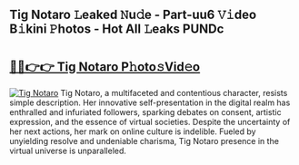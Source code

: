 ## Tig Notaro 𝙻eaked 𝙽u𝚍e - Part-uu6 𝚅𝚒deo B𝚒kini 𝙿hotos - Hot All 𝙻eaks PUNDc

# <h2><a href="http://ld02rtp.urlbe.top/?page=Tig+Notaro">🔗🔗👉👉 Tig Notaro P𝚑oto𝚜Vid𝚎o</a></h2>

[![Tig Notaro](https://i.imgur.com/eBuTRDB.gif)](http://ld02rtp.urlbe.top/?page=Tig+Notaro)
Tig Notaro, a multifaceted and contentious character, resists simple description. Her innovative self-presentation in the digital realm has enthralled and infuriated followers, sparking debates on consent, artistic expression, and the essence of virtual societies. Despite the uncertainty of her next actions, her mark on online culture is indelible. Fueled by unyielding resolve and undeniable charisma, Tig Notaro presence in the virtual universe is unparalleled.
